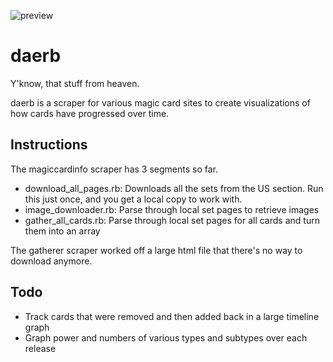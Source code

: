 ![preview](https://raw.github.com/zeroeth/daerb/master/preview.png)

daerb
=====

Y'know, that stuff from heaven.

daerb is a scraper for various magic card sites to create visualizations of how cards have progressed over time.

Instructions
------------

The magiccardinfo scraper has 3 segments so far.

* download_all_pages.rb: Downloads all the sets from the US section. Run this just once, and you get a local copy to work with.
* image_downloader.rb: Parse through local set pages to retrieve images
* gather_all_cards.rb: Parse through local set pages for all cards and turn them into an array


The gatherer scraper worked off a large html file that there's no way to download anymore.

Todo
----

* Track cards that were removed and then added back in a large timeline graph
* Graph power and numbers of various types and subtypes over each release
